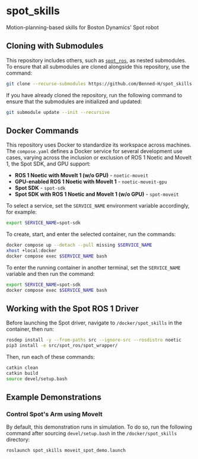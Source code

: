 # spot_skills

Motion-planning-based skills for Boston Dynamics' Spot robot

## Cloning with Submodules

This repository includes others, such as [`spot_ros`](https://github.com/heuristicus/spot_ros), as nested submodules. To ensure that all submodules are cloned alongside this repository, use the command:

```bash
git clone --recurse-submodules https://github.com/Benned-H/spot_skills.git
```

If you have already cloned the repository, run the following command to ensure that the submodules are initialized and updated:

```bash
git submodule update --init --recursive
```

## Docker Commands

This repository uses Docker to standardize its workspace across machines. The `compose.yaml` defines a Docker service for several development use cases, varying across the inclusion or exclusion of ROS 1 Noetic and MoveIt 1, the Spot SDK, and GPU support:

- **ROS 1 Noetic with MoveIt 1 (w/o GPU)** - `noetic-moveit`
- **GPU-enabled ROS 1 Noetic with MoveIt 1** - `noetic-moveit-gpu`
- **Spot SDK** - `spot-sdk`
- **Spot SDK with ROS 1 Noetic and MoveIt 1 (w/o GPU)** - `spot-moveit`

To select a service, set the `SERVICE_NAME` environment variable accordingly, for example:

```bash
export SERVICE_NAME=spot-sdk
```

To create, start, and enter the selected container, run the commands:

```bash
docker compose up --detach --pull missing $SERVICE_NAME
xhost +local:docker
docker compose exec $SERVICE_NAME bash
```

To enter the running container in another terminal, set the `SERVICE_NAME` variable and then run the command:

```bash
export SERVICE_NAME=spot-sdk
docker compose exec $SERVICE_NAME bash
```

## Working with the Spot ROS 1 Driver

Before launching the Spot driver, navigate to `/docker/spot_skills` in the container, then run:

```bash
rosdep install -y --from-paths src --ignore-src --rosdistro noetic
pip3 install -e src/spot_ros/spot_wrapper/
```

Then, run each of these commands:

```bash
catkin clean
catkin build
source devel/setup.bash
```

## Example Demonstrations

### Control Spot's Arm using MoveIt

By default, this demonstration runs in simulation. To do so, run the following command after sourcing `devel/setup.bash` in the `/docker/spot_skills` directory:

```bash
roslaunch spot_skills moveit_spot_demo.launch
```
